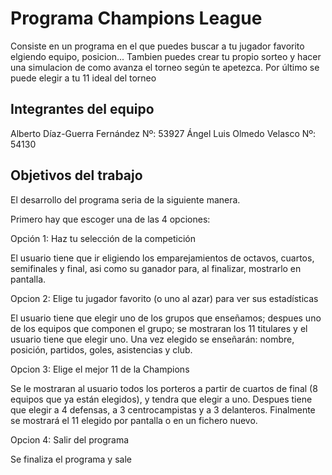 # Programa Champions League

Consiste en un programa en el que puedes buscar a tu jugador favorito elgiendo equipo, posicion... 
Tambien puedes crear tu propio sorteo y hacer una simulacion de como avanza el torneo según te apetezca.
Por último se puede elegir a tu 11 ideal del torneo

## Integrantes del equipo

Alberto Díaz-Guerra Fernández Nº: 53927
Ángel Luis Olmedo Velasco Nº: 54130

## Objetivos del trabajo

El desarrollo del programa seria de la siguiente manera.

Primero hay que escoger una de las 4 opciones:

Opción 1: Haz tu selección de la competición

El usuario tiene que ir eligiendo los emparejamientos de octavos, cuartos, semifinales y final, asi como su ganador para, al finalizar,
mostrarlo en pantalla.

Opcion 2: Elige tu jugador favorito (o uno al azar) para ver sus estadísticas

El usuario tiene que elegir uno de los grupos que enseñamos; despues uno de los equipos que componen el grupo; se mostraran los 11
titulares y el usuario tiene que elegir uno. Una vez elegido se enseñarán: nombre, posición, partidos, goles, asistencias y club.

Opcion 3: Elige el mejor 11 de la Champions

Se le mostraran al usuario todos los porteros a partir de cuartos de final (8 equipos que ya están elegidos), y tendra que elegir a uno.
Despues tiene que elegir a 4 defensas, a 3 centrocampistas y a 3 delanteros. Finalmente se mostrará el 11 elegido por pantalla o en un fichero nuevo.

Opcion 4: Salir del programa

Se finaliza el programa y sale
